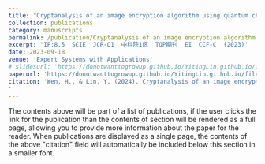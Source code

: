 ```yaml
---
title: "Cryptanalysis of an image encryption algorithm using quantum chaotic map and DNA coding"
collection: publications
category: manuscripts
permalink: /publication/Cryptanalysis of an image encryption algorithm using quantum chaotic map and DNA coding
excerpt: 'IF:8.5  SCIE  JCR-Q1  中科院1区  TOP期刊  EI  CCF-C  (2023)'
date: 2023-09-18
venue: 'Expert Systems with Applications'
# slidesurl: 'https://donotwanttogrowup.github.io/YitingLin.github.io/files/slides1.pdf'
paperurl: 'https://donotwanttogrowup.github.io/YitingLin.github.io/files/Cryptanalysis of an image encryption algorithm using quantum chaotic map and DNA coding.pdf'
citation: 'Wen, H., & Lin, Y. (2024). Cryptanalysis of an image encryption algorithm using quantum chaotic map and DNA coding. In Expert Systems with Applications (Vol. 237, p. 121514). Elsevier BV. https://doi.org/10.1016/j.eswa.2023.121514
'
---
```


The contents above will be part of a list of publications, if the user clicks the link for the publication than the contents of section will be rendered as a full page, allowing you to provide more information about the paper for the reader. When publications are displayed as a single page, the contents of the above "citation" field will automatically be included below this section in a smaller font.